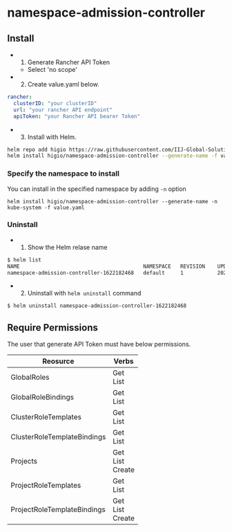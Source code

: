 # namespace-admission-controller

## Install

- 1. Generate Rancher API Token
  - Select 'no scope'
- 2. Create value.yaml below.
```yaml
rancher:
  clusterID: "your clusterID"
  url: "your rancher API endpoint"
  apiToken: "your Rancher API bearer Token"
```
- 3. Install with Helm.
```bash
helm repo add higio https://raw.githubusercontent.com/IIJ-Global-Solutions-Vietnam/charts/gh-pages/
helm install higio/namespace-admission-controller --generate-name -f value.yaml
```

### Specify the namespace to install

You can install in the specified namespace by adding `-n` option
```
helm install higio/namespace-admission-controller --generate-name -n kube-system -f value.yaml
```

### Uninstall

- 1. Show the Helm relase name
```bash
$ helm list
NAME                                     	NAMESPACE	REVISION	UPDATED                             	STATUS  	CHART                               	APP VERSION
namespace-admission-controller-1622182468	default  	1       	2021-05-28 15:14:32.217555 +0900 JST	deployed	namespace-admission-controller-0.1.0	1.16.0
```

- 2. Uninstall with `helm uninstall` command
```bash
$ helm uninstall namespace-admission-controller-1622182468
```

## Require Permissions

The user that generate API Token must have below permissions.

| Reosurce | Verbs |
| -------- | ----- |
| GlobalRoles | Get <br> List |
| GlobalRoleBindings | Get <br> List |
| ClusterRoleTemplates | Get <br> List |
| ClusterRoleTemplateBindings | Get <br> List |
| Projects | Get <br> List <br> Create |
| ProjectRoleTemplates | Get <br> List |
| ProjectRoleTemplateBindings | Get <br> List <br> Create |
